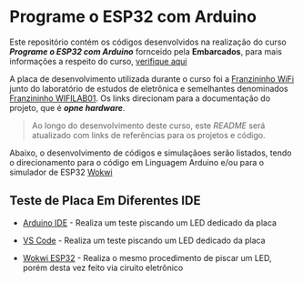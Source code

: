 # Programe o ESP32 com Arduino

Este repositório contém os códigos desenvolvidos na realização do curso ***Programe o ESP32 com Arduino*** fornceido pela **Embarcados**, para mais informações a respeito do curso, [verifique aqui](https://cursos.embarcados.com.br/cursos/franzininho-wifi-arduino-ide/)

A placa de desenvolvimento utilizada durante o curso foi a [Franzininho WiFi](https://oshwlab.com/fabiosouza/shield-franzininho-wifi) junto do laboratório de estudos de eletrônica e semelhantes denominados [Franzininho WIFILAB01](https://docs.franzininho.com.br/docs/franzininho-wifi-lab01/). Os links direcionam para a documentação do projeto, que é ***opne hardware***.

> Ao longo do desenvolvimento deste curso, este *README* será atualizado com links de referências para os projetos e código.

Abaixo, o desenvolvimento de códigos e simulaçãoes serão listados, tendo o direcionamento para o código em Linguagem Arduino e/ou para o simulador de ESP32 [Wokwi](https://wokwi.com/)

## Teste de Placa Em Diferentes IDE

- [Arduino IDE](teste_arduinoIDE/teste_arduinoIDE.ino) - Realiza um teste piscando um LED dedicado da placa

- [VS Code](teste_vscode/teste_vscode.ino) - Realiza um teste piscando um LED dedicado da placa

- [Wokwi ESP32](https://wokwi.com/projects/390085796099770369) - Realiza o mesmo procedimento de piscar um LED, porém desta vez feito via ciruito eletrônico

